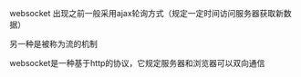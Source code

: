 websocket 出现之前一般采用ajax轮询方式（规定一定时间访问服务器获取新数据）

另一种是被称为流的机制



websocket是一种基于http的协议，它规定服务器和浏览器可以双向通信

